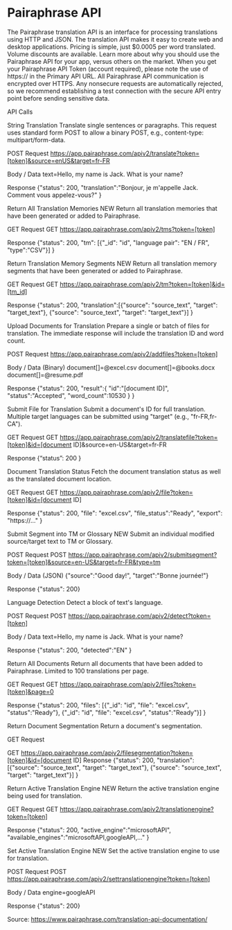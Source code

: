 # Pairaphrase API


The Pairaphrase translation API is an interface for processing translations using HTTP and JSON. The translation API makes it easy to create web and desktop applications.
Pricing is simple, just $0.0005 per word translated. Volume discounts are available. Learn more about why you should use the Pairaphrase API for your app, versus others on the market.
When you get your Pairaphrase API Token (account required), please note the use of https:// in the Primary API URL. All Pairaphrase API communication is encrypted over HTTPS.
Any nonsecure requests are automatically rejected, so we recommend establishing a test connection with the secure API entry point before sending sensitive data.

API Calls
 

String Translation
Translate single sentences or paragraphs. This request uses standard form POST to allow a binary POST, e.g., content-type: multipart/form-data.

POST Request https://app.pairaphrase.com/apiv2/translate?token=[token]&source=enUS&target=fr-FR

Body / Data
text=Hello, my name is Jack. What is your name?

Response
{"status": 200, "translation":"Bonjour, je m'appelle Jack. Comment vous appelez-vous?" }

 

Return All Translation Memories NEW
Return all translation memories that have been generated or added to Pairaphrase.

GET Request
GET https://app.pairaphrase.com/apiv2/tms?token=[token]

Response
{"status": 200, "tm": [{"_id": "id", "language pair": "EN / FR", "type":"CSV"}] }

 

Return Translation Memory Segments NEW
Return all translation memory segments that have been generated or added to Pairaphrase.

GET Request
GET https://app.pairaphrase.com/apiv2/tm?token=[token]&id=[tm_id]

Response
{"status": 200, "translation":[{"source": "source_text", "target": "target_text"}, {"source": "source_text", "target": "target_text"}] }

 

Upload Documents for Translation
Prepare a single or batch of files for translation. The immediate response will include the translation ID and word count.

POST Request https://app.pairaphrase.com/apiv2/addfiles?token=[token]

Body / Data (Binary)
document[]=@excel.csv document[]=@books.docx document[]=@resume.pdf

Response
{"status": 200, "result":{ "id":"[document ID]", "status":"Accepted", "word_count":10530 } }

 

Submit File for Translation
Submit a document's ID for full translation. Multiple target languages can be submitted using "target" (e.g., "fr-FR,fr-CA").

GET Request
GET https://app.pairaphrase.com/apiv2/translatefile?token=[token]&id=[document ID]&source=en-US&target=fr-FR

Response
{“status”: 200 }

 

Document Translation Status
Fetch the document translation status as well as the translated document location.

GET Request
GET https://app.pairaphrase.com/apiv2/file?token=[token]&id=[document ID]

Response
{"status": 200, "file": "excel.csv", "file_status":"Ready", "export": "https://..." }

 

Submit Segment into TM or Glossary NEW
Submit an individual modified source/target text to TM or Glossary.

POST Request
POST https://app.pairaphrase.com/apiv2/submitsegment?token=[token]&source=en-US&target=fr-FR&type=tm

Body / Data (JSON)
{"source":"Good day!", "target":"Bonne journée!"}

Response
{"status": 200}

 

Language Detection
Detect a block of text's language.

POST Request
POST https://app.pairaphrase.com/apiv2/detect?token=[token]

Body / Data
text=Hello, my name is Jack. What is your name?

Response
{"status": 200, "detected":"EN" }

 

Return All Documents
Return all documents that have been added to Pairaphrase. Limited to 100 translations per page.

GET Request
GET https://app.pairaphrase.com/apiv2/files?token=[token]&page=0

Response
{"status": 200, "files": [{"_id": "id", "file": "excel.csv", "status":"Ready"}, {"_id": "id", "file": "excel.csv", "status":"Ready"}] }

 

Return Document Segmentation
Return a document's segmentation.

GET Request

GET https://app.pairaphrase.com/apiv2/filesegmentation?token=[token]&id=[document ID]
Response
{"status": 200, "translation":[{"source": "source_text", "target": "target_text"}, {"source": "source_text", "target": "target_text"}] }

 
Return Active Translation Engine NEW
Return the active translation engine being used for translation.

GET Request
GET https://app.pairaphrase.com/apiv2/translationengine?token=[token]

Response
{"status": 200, "active_engine":"microsoftAPI", "available_engines":"microsoftAPI,googleAPI,..." }

 
Set Active Translation Engine NEW
Set the active translation engine to use for translation.

POST Request
POST https://app.pairaphrase.com/apiv2/settranslationengine?token=[token]

Body / Data
engine=googleAPI

Response
{"status": 200}

Source:
https://www.pairaphrase.com/translation-api-documentation/
